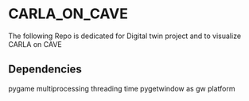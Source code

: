 # CARLA_ON_CAVE

The following Repo is dedicated for Digital twin project and to visualize CARLA on CAVE

## Dependencies 
pygame
multiprocessing 
threading 
time
pygetwindow as gw
platform

